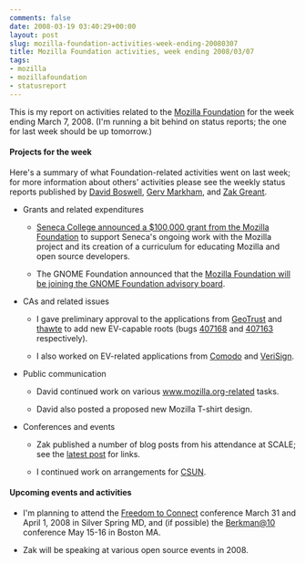 ```yaml
---
comments: false
date: 2008-03-19 03:40:29+00:00
layout: post
slug: mozilla-foundation-activities-week-ending-20080307
title: Mozilla Foundation activities, week ending 2008/03/07
tags:
- mozilla
- mozillafoundation
- statusreport
---
```


This is my report on activities related to the [Mozilla Foundation](http://www.mozilla.org/foundation/) for the week ending March 7, 2008. (I'm running a bit behind on status reports; the one for last week should be up tomorrow.)


#### Projects for the week


Here's a summary of what Foundation-related activities went on last week; for more information about others' activities please see the weekly status reports published by [David Boswell](http://davidwboswell.wordpress.com/), [Gerv Markham](http://weblogs.mozillazine.org/gerv/), and [Zak Greant](http://zak.greant.com/).



	
  * Grants and related expenditures

	
    * [Seneca College announced a $100,000 grant from the Mozilla Foundation](http://www.senecac.on.ca/cms/media/newsdetail.jsp?mediaID=136) to support Seneca's ongoing work with the Mozilla project and its creation of a curriculum for educating Mozilla and open source developers.

	
    * The GNOME Foundation announced that the [Mozilla Foundation will be joining the GNOME Foundation advisory board](http://www.gnome.org/press/releases/2008-03-mofojoins.html).




	
  * CAs and related issues

	
    * I gave preliminary approval to the applications from [GeoTrust](http://www.mozilla.org/projects/security/certs/pending/#GeoTrust) and [thawte](http://www.mozilla.org/projects/security/certs/pending/#thawte) to add new EV-capable roots (bugs [407168](https://bugzilla.mozilla.org/show_bug.cgi?id=407168) and [407163](https://bugzilla.mozilla.org/show_bug.cgi?id=407163) respectively).

	
    * I also worked on EV-related applications from [Comodo](http://www.mozilla.org/projects/security/certs/pending/#Comodo) and [VeriSign](http://www.mozilla.org/projects/security/certs/pending/#VeriSign).




	
  * Public communication

	
    * David continued work on various www.mozilla.org-related tasks.

	
    * David also posted a proposed new Mozilla T-shirt design.




	
  * Conferences and events

	
    * Zak published a number of blog posts from his attendance at SCALE; see the [latest post](http://zak.greant.com/scale-6x-hello-can-anyone-hear-me/) for links.

	
    * I continued work on arrangements for [CSUN](http://www.csun.edu/cod/conf/).







#### Upcoming events and activities





	
  * I'm planning to attend the [Freedom to Connect](http://freedom-to-connect.net/) conference March 31 and April 1, 2008 in Silver Spring MD, and (if possible) the [Berkman@10](http://cyber.law.harvard.edu/berkat10/) conference May 15-16 in Boston MA.

	
  * Zak will be speaking at various open source events in 2008.


